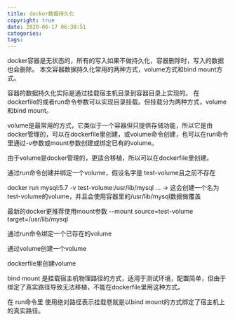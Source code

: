 ```yaml
---
title: docker数据持久化
copyright: true
date: 2020-06-17 06:38:51
categories:
tags:
---
```

docker容器是无状态的，所有的写入如果不做持久化，容器删除时，写入的数据也会删除。
本文容器数据持久化常用的两种方式，volume方式和bind mount方式。

<!-- more -->

容器的数据持久化实际是通过挂载宿主机目录到容器目录上实现的。
在dockerfile的或者run命令参数可以实现目录挂载。但挂载分为两种方式，volume和bind mount。

volume是最常用的方式，它类似于一个容器但只提供存储功能，所以它是由docker管理的，可以在dockerfile里创建，或volume命令创建，也可以在run命令里通过-v参数或mount参数创建或绑定已有的volume。

由于volume是docker管理的，更适合移植，所以可以在dockerfile里创建。

通过run命令创建并绑定一个volume，假设名字是 test-volume且之前不存在

docker run mysql:5.7 -v test-volume:/usr/lib/mysql ... -> 这会创建一个名为test-volume的volume，并且会使用容器里的/usr/lib/mysql数据做覆盖

最新的docker更推荐使用mount参数 --mount source=test-volume target=/usr/lib/mysql

通过run命令绑定一个已存在的volume


通过volume创建一个volume

dockerfile里创建volume




bind mount 是挂载宿主机物理路径的方式，适用于测试环境，配置简单，但由于绑定了真实路径导致无法移植，不能在dockerfile里用这种方式。

在 run命令里 使用绝对路径表示挂载卷就是以bind mount的方式绑定了宿主机上的真实路径。
